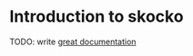 # Introduction to skocko

TODO: write [great documentation](http://jacobian.org/writing/what-to-write/)
